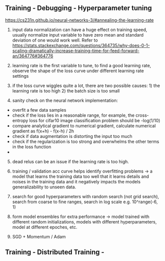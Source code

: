 ## Training - Debugging - Hyperparameter tuning

https://cs231n.github.io/neural-networks-3/#annealing-the-learning-rate

1. input data normalization can have a huge effect on training speed, usually normalize input variable to have zero mean and standard deviation of one would work well. Refer to https://stats.stackexchange.com/questions/364735/why-does-0-1-scaling-dramatically-increase-training-time-for-feed-forward-an/364776#364776

2. learning rate is the first variable to tune, to find a good learning rate, observe the shape of the loss curve under different learning rate settings

3. if the loss curve wiggles quite a lot, there are two possible causes: 1) the learning rate is too high 2) the batch size is too small 

4. sanity check on the neural network implementation:
  - overfit a few data samples
  - check if the loss lies in a reasonable range, for example, the cross-entropy loss for cifar10 image classification problem should be -log(1/10)
  - compare analytical gradient to numerical gradient, calculate numerical gradient as f(x+h) - f(x-h) / 2h
  - check if data augmentation is distorting the input too much
  - check if the regularization is too strong and overwhelms the other terms in the loss function
  - 
  
5. dead relus can be an issue if the learning rate is too high. 

6. training / validation acc curve helps identify overfitting problems -> a model that learns the training data too well that it learns details and noises in the training data and it negatively impacts the models generalizability to unseen data.

7. search for good hyperparameters with random search (not grid search), search from coarse to fine ranges, search in log scale e.g. 10^range(-6, 1)

8. form model ensembles for extra performance -> model trained with different random initializations, models with different hyperparameters, model at different epoches, etc.

9. SGD + Momentum / Adam 

## Training - Distributed Training - 




